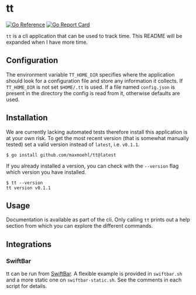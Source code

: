 # tt

[![Go Reference](https://pkg.go.dev/badge/github.com/maxmoehl/tt.svg)](https://pkg.go.dev/github.com/maxmoehl/tt)
[![Go Report Card](https://goreportcard.com/badge/github.com/maxmoehl/tt)](https://goreportcard.com/report/github.com/maxmoehl/tt)

`tt` is a cli application that can be used to track time. This README will be expanded when I have more time.

## Configuration

The environment variable `TT_HOME_DIR` specifies where the application should look for
a configuration file and store any information it collects. If `TT_HOME_DIR` is not set
`$HOME/.tt` is used. If a file named `config.json` is present in the directory the
config is read from it, otherwise defaults are used.

## Installation

We are currently lacking automated tests therefore install this application is at your
own risk. To get the most recent version (that is somewhat manually tested) set a valid
version instead of `latest`, i.e. `v0.1.1`.

```
$ go install github.com/maxmoehl/tt@latest
```

If you already installed a version, you can check with the `--version` flag which version
you have installed.

```
$ tt --version
tt version v0.1.1
```

## Usage

Documentation is available as part of the cli. Only calling `tt` prints out a help
section from which you can explore the different commands.

## Integrations

### SwiftBar

tt can be run from [SwiftBar](https://swiftbar.app). A flexible example is
provided in `swiftbar.sh` and a more static one on `swiftbar-static.sh`. See the
comments in each script for details.
